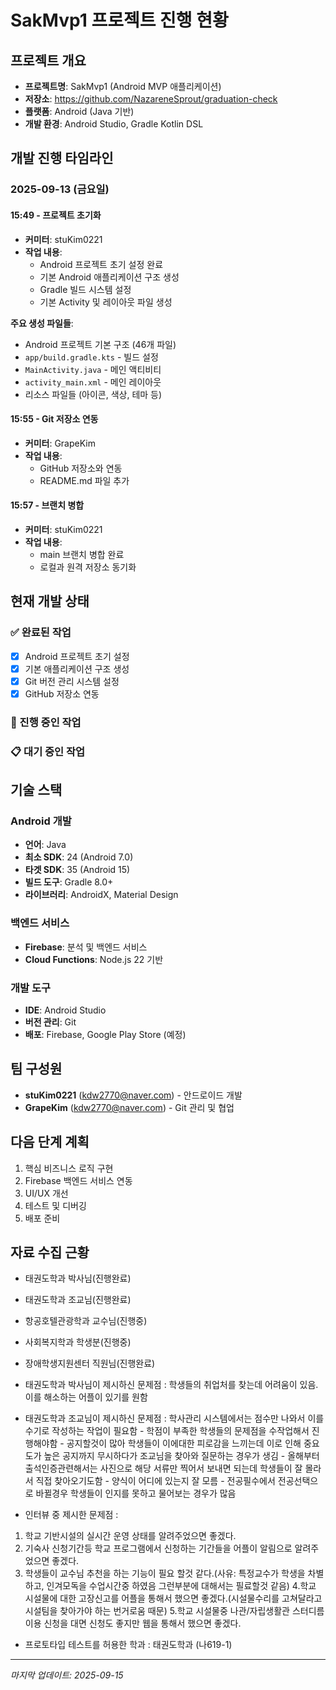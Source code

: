 # SakMvp1 프로젝트 진행 현황

## 프로젝트 개요
- **프로젝트명**: SakMvp1 (Android MVP 애플리케이션)
- **저장소**: https://github.com/NazareneSprout/graduation-check
- **플랫폼**: Android (Java 기반)
- **개발 환경**: Android Studio, Gradle Kotlin DSL

## 개발 진행 타임라인

### 2025-09-13 (금요일)

#### 15:49 - 프로젝트 초기화
- **커미터**: stuKim0221
- **작업 내용**:
  - Android 프로젝트 초기 설정 완료
  - 기본 Android 애플리케이션 구조 생성
  - Gradle 빌드 시스템 설정
  - 기본 Activity 및 레이아웃 파일 생성

**주요 생성 파일들**:
- Android 프로젝트 기본 구조 (46개 파일)
- `app/build.gradle.kts` - 빌드 설정
- `MainActivity.java` - 메인 액티비티
- `activity_main.xml` - 메인 레이아웃
- 리소스 파일들 (아이콘, 색상, 테마 등)

#### 15:55 - Git 저장소 연동
- **커미터**: GrapeKim
- **작업 내용**:
  - GitHub 저장소와 연동
  - README.md 파일 추가

#### 15:57 - 브랜치 병합
- **커미터**: stuKim0221
- **작업 내용**:
  - main 브랜치 병합 완료
  - 로컬과 원격 저장소 동기화

## 현재 개발 상태

### ✅ 완료된 작업
- [x] Android 프로젝트 초기 설정
- [x] 기본 애플리케이션 구조 생성
- [x] Git 버전 관리 시스템 설정
- [x] GitHub 저장소 연동

### 🔄 진행 중인 작업

### 📋 대기 중인 작업

## 기술 스택

### Android 개발
- **언어**: Java
- **최소 SDK**: 24 (Android 7.0)
- **타겟 SDK**: 35 (Android 15)
- **빌드 도구**: Gradle 8.0+
- **라이브러리**: AndroidX, Material Design

### 백엔드 서비스
- **Firebase**: 분석 및 백엔드 서비스
- **Cloud Functions**: Node.js 22 기반

### 개발 도구
- **IDE**: Android Studio
- **버전 관리**: Git
- **배포**: Firebase, Google Play Store (예정)

## 팀 구성원
- **stuKim0221** (kdw2770@naver.com) - 안드로이드 개발
- **GrapeKim** (kdw2770@naver.com) - Git 관리 및 협업

## 다음 단계 계획
1. 핵심 비즈니스 로직 구현
2. Firebase 백엔드 서비스 연동
3. UI/UX 개선
4. 테스트 및 디버깅
5. 배포 준비

## 자료 수집 근황
- 태권도학과 박사님(진행완료)
- 태권도학과 조교님(진행완료)
- 항공호텔관광학과 교수님(진행중)
- 사회복지학과 학생분(진행중)
- 장애학생지원센터 직원님(진행완료)

- 태권도학과 박사님이 제시하신 문제점 :   학생들의 취업처를 찾는데 어려움이 있음. 이를 해소하는 어플이 있기를 원함

- 태권도학과 조교님이 제시하신 문제점 : 학사관리 시스템에서는 점수만 나와서 이를 수기로 작성하는 작업이 필요함
                          - 학점이 부족한 학생들의 문제점을 수작업해서 진행해야함
                          - 공지할것이 많아 학생들이 이에대한 피로감을 느끼는데 이로 인해 중요도가 높은 공지까지 무시하다가 조교님을 찾아와 질문하는 경우가 생김
                          - 올해부터 출석인증관련해서는 사진으로 해당 서류만 찍어서 보내면 되는데 학생들이 잘 몰라서 직접 찾아오기도함
                          - 양식이 어디에 있는지 잘 모름
                          - 전공필수에서 전공선택으로 바뀔경우 학생들이 인지를 못하고 물어보는 경우가 많음
  
- 인터뷰 중 제시한 문제점 :
1. 학교 기반시설의 실시간 운영 상태를 알려주었으면 좋겠다.
2. 기숙사 신청기간등 학교 프로그램에서 신청하는 기간들을 어플이 알림으로 알려주었으면 좋겠다.
3. 학생들이 교수님 추천을 하는 기능이 필요 할것 같다.(사유: 특정교수가 학생을 차별하고, 인겨모독을 수업시간중 하였음 그런부분에 대해서는 필료할것 같음)
4.학교 시설물에 대한 고장신고를 어플을 통해서 했으면 좋겠다.(시설물수리를 고쳐달라고 시설팀을 찾아가야 하는 번거로움 때문)
5.학교 시설물중 나관/자립생활관 스터디름 이용 신청을 대면 신청도 좋지만 웹을 통해서 했으면 좋겠다. 
  
- 프로토타입 테스트를 허용한 학과 : 태권도학과 (나619-1)

---
*마지막 업데이트: 2025-09-15*
